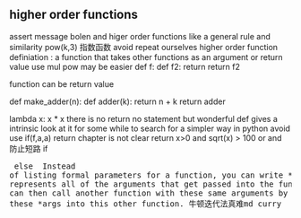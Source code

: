 ## higher order functions
assert message bolen
and
higer order functions like a general rule and similarity
pow(k,3)   指数函数 
avoid repeat ourselves
higher order function definiation : a function that takes other functions as an argument or return value
use mul pow may be easier
def f:
    def f2:
        return 
    return f2

function can be return value

def make_adder(n):
    def adder(k):
        return n + k
    return adder

lambda x: x * x
there is no return no statement  but wonderful
def gives a intrinsic
look at it for some while to search for a simpler way
in python avoid use if(f,a,a) 
return chapter is not clear
return x>0 and sqrt(x) > 100  or and 防止短路
<cons> if <pre> else <alt>
Instead of listing formal parameters for a function, you can write *args, which represents all of the arguments that get passed into the function. We can then call another function with these same arguments by passing these *args into this other function. 
牛顿迭代法真难md
curry
